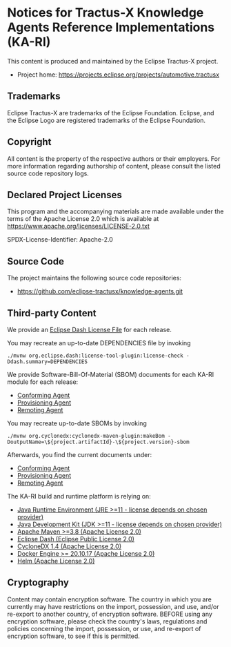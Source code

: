 <!--
 * Copyright (c) 2022,2023 Contributors to the Eclipse Foundation
 *
 * See the NOTICE file(s) distributed with this work for additional
 * information regarding copyright ownership.
 *
 * This program and the accompanying materials are made available under the
 * terms of the Apache License, Version 2.0 which is available at
 * https://www.apache.org/licenses/LICENSE-2.0.
 *
 * Unless required by applicable law or agreed to in writing, software
 * distributed under the License is distributed on an "AS IS" BASIS, WITHOUT
 * WARRANTIES OR CONDITIONS OF ANY KIND, either express or implied. See the
 * License for the specific language governing permissions and limitations
 * under the License.
 *
 * SPDX-License-Identifier: Apache-2.0
-->

# Notices for Tractus-X Knowledge Agents Reference Implementations (KA-RI)

This content is produced and maintained by the Eclipse Tractus-X project.

 * Project home: https://projects.eclipse.org/projects/automotive.tractusx

## Trademarks

Eclipse Tractus-X are trademarks of the Eclipse Foundation. Eclipse, and the Eclipse Logo are
registered trademarks of the Eclipse Foundation.

## Copyright

All content is the property of the respective authors or their employers.
For more information regarding authorship of content, please consult the
listed source code repository logs.

## Declared Project Licenses

This program and the accompanying materials are made available under the terms
of the Apache License 2.0 which is available at
https://www.apache.org/licenses/LICENSE-2.0.txt

SPDX-License-Identifier: Apache-2.0

## Source Code

The project maintains the following source code repositories:

 * https://github.com/eclipse-tractusx/knowledge-agents.git

## Third-party Content

We provide an [Eclipse Dash License File](DEPENDENCIES) for each release.

You may recreate an up-to-date DEPENDENCIES file by invoking

```shell
./mvnw org.eclipse.dash:license-tool-plugin:license-check -Ddash.summary=DEPENDENCIES
```

We provide Software-Bill-Of-Material (SBOM) documents for each KA-RI module for each release:
* [Conforming Agent](conforming/conforming-agent-1.10.2-SNAPSHOT-sbom.json)
* [Provisioning Agent](provisioning/provisioning-agent-1.10.2-SNAPSHOT-sbom.json)
* [Remoting Agent](remoting/remoting-agent-1.10.2-SNAPSHOT-sbom.json)

You may recreate up-to-date SBOMs by invoking

```shell
./mvnw org.cyclonedx:cyclonedx-maven-plugin:makeBom -DoutputName=\${project.artifactId}-\${project.version}-sbom
```

Afterwards, you find the current documents under:
* [Conforming Agent](conforming/target/conforming-agent-1.10.2-SNAPSHOT-sbom.json)
* [Provisioning Agent](provisioning/target/provisioning-agent-1.10.2-SNAPSHOT-sbom.json)
* [Remoting Agent](remoting/target/remoting-agent-1.10.2-SNAPSHOT-sbom.json)

The KA-RI build and runtime platform is relying on:
* [Java Runtime Environment (JRE >=11 - license depends on chosen provider)](https://de.wikipedia.org/wiki/Java-Laufzeitumgebung)
* [Java Development Kit (JDK >=11 - license depends on chosen provider)](https://de.wikipedia.org/wiki/Java_Development_Kit) 
* [Apache Maven >=3.8 (Apache License 2.0)](https://maven.apache.org) 
* [Eclipse Dash (Eclipse Public License 2.0)](https://github.com/eclipse/dash-licenses)
* [CycloneDX 1.4 (Apache License 2.0)](https://github.com/CycloneDX)
* [Docker Engine >= 20.10.17 (Apache License 2.0)]() 
* [Helm (Apache License 2.0)](https://helm.sh/) 

## Cryptography

Content may contain encryption software. The country in which you are currently
may have restrictions on the import, possession, and use, and/or re-export to
another country, of encryption software. BEFORE using any encryption software,
please check the country's laws, regulations and policies concerning the import,
possession, or use, and re-export of encryption software, to see if this is
permitted.

